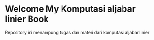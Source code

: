 # Welcome My Komputasi aljabar linier Book
Repository ini menampung tugas dan materi dari komputasi aljabar linier


```{tableofcontents}
```
